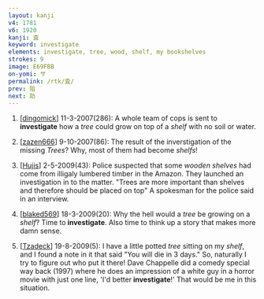```yaml
---
layout: kanji
v4: 1781
v6: 1920
kanji: 査
keyword: investigate
elements: investigate, tree, wood, shelf, my bookshelves
strokes: 9
image: E69FBB
on-yomi: サ
permalink: /rtk/査/
prev: 阻
next: 助
---
```


1) [<a href="http://kanji.koohii.com/profile/dingomick">dingomick</a>] 11-3-2007(286): A whole team of cops is sent to <strong>investigate</strong> how a <em>tree</em> could grow on top of a <em>shelf</em> with no soil or water.

2) [<a href="http://kanji.koohii.com/profile/zazen666">zazen666</a>] 9-10-2007(86): The result of the inverstigation of the missing <em>Trees</em>? Why, most of them had become <em>shelfs</em>!

3) [<a href="http://kanji.koohii.com/profile/Hujis">Hujis</a>] 2-5-2009(43): Police suspected that some <em>wooden shelves</em> had come from illigaly lumbered timber in the Amazon. They launched an investigation in to the matter. &quot;Trees are more important than shelves and therefore should be placed on top&quot; A spokesman for the police said in an interview.

4) [<a href="http://kanji.koohii.com/profile/blaked569">blaked569</a>] 18-3-2009(20): Why the hell would a <em>tree</em> be growing on a <em>shelf</em>? Time to<strong> investigate</strong>. Also time to think up a story that makes more damn sense.

5) [<a href="http://kanji.koohii.com/profile/Tzadeck">Tzadeck</a>] 19-8-2009(5): I have a little potted <em>tree</em> sitting on my <em>shelf</em>, and I found a note in it that said &quot;You will die in 3 days.&quot; So, naturally I try to figure out who put it there! Dave Chappelle did a comedy special way back (1997) where he does an impression of a white guy in a horror movie with just one line, &#039;I&#039;d better<strong> investigate</strong>!&#039; That would be me in this situation.

